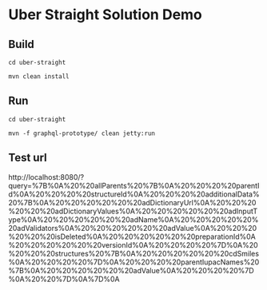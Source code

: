 # Uber Straight Solution Demo

## Build
`cd uber-straight`

`mvn clean install`

## Run
`cd uber-straight`

`mvn -f graphql-prototype/ clean jetty:run` 

## Test url
http://localhost:8080/?query=%7B%0A%20%20allParents%20%7B%0A%20%20%20%20parentId%0A%20%20%20%20structureId%0A%20%20%20%20additionalData%20%7B%0A%20%20%20%20%20%20adDictionaryUrl%0A%20%20%20%20%20%20adDictionaryValues%0A%20%20%20%20%20%20adInputType%0A%20%20%20%20%20%20adName%0A%20%20%20%20%20%20adValidators%0A%20%20%20%20%20%20adValue%0A%20%20%20%20%20%20isDeleted%0A%20%20%20%20%20%20preparationId%0A%20%20%20%20%20%20versionId%0A%20%20%20%20%7D%0A%20%20%20%20structures%20%7B%0A%20%20%20%20%20%20cdSmiles%0A%20%20%20%20%7D%0A%20%20%20%20parentIupacNames%20%7B%0A%20%20%20%20%20%20adValue%0A%20%20%20%20%7D%0A%20%20%7D%0A%7D%0A

